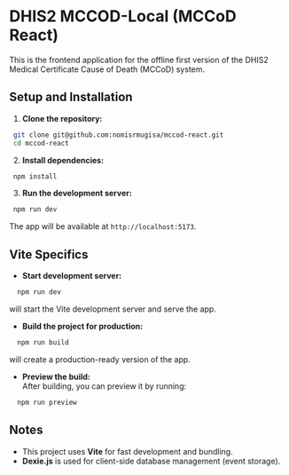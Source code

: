 # DHIS2 MCCOD-Local (MCCoD React)

This is the frontend application for the offline first version of the DHIS2 Medical Certificate Cause of Death (MCCoD) system.

## Setup and Installation

1. **Clone the repository:**
  ```bash
   git clone git@github.com:nomisrmugisa/mccod-react.git
   cd mccod-react
  ```

2. **Install dependencies:**
  ```bash
   npm install
  ```

3. **Run the development server:**
  ```bash
   npm run dev
  ```

   The app will be available at `http://localhost:5173`.

## Vite Specifics

- **Start development server:**  
```bash
  npm run dev
``` 
will start the Vite development server and serve the app.

- **Build the project for production:**  
```bash
  npm run build
``` 
will create a production-ready version of the app.

- **Preview the build:**  
  After building, you can preview it by running:
```bash
  npm run preview
```

## Notes

- This project uses **Vite** for fast development and bundling.
- **Dexie.js** is used for client-side database management (event storage).
